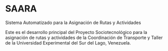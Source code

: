 SAARA
=====
Sistema Automatizado para la Asignación de Rutas y Actividades

Este es el desarrollo principal del Proyecto Sociotecnológico para la asignación de rutas y actividades de la Coordinación de Transporte y Taller de la Universidad Experimental del Sur del Lago, Venezuela.
